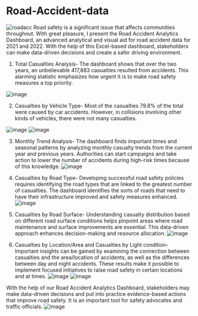 # Road-Accident-data
![roadacc](https://github.com/ChristianMmcly/Road-Accident-data/assets/117743442/35c84e11-a8fe-4fec-988c-0bfec7f08c9e)
Road safety is a significant issue that affects communities throughout. With great pleasure, I present the Road Accident Analytics Dashboard, an advanced analytical and visual aid for road accident data for 2021 and 2022. With the help of this Excel-based dashboard, stakeholders can make data-driven decisions and create a safer driving environment.

1.	Total Casualties Analysis- The dashboard shows that over the two years, an unbelievable 417,883 casualties resulted from accidents. This alarming statistic emphasizes how urgent it is to make road safety measures a top priority.

![image](https://github.com/ChristianMmcly/Road-Accident-data/assets/117743442/d579d3d6-1815-4806-ae6b-4f3cceba2823)




2.	 Casualties by Vehicle Type- Most of the casualties 79.8% of the total were caused by car accidents. However, in collisions involving other kinds of vehicles, there were not many casualties.

![image](https://github.com/ChristianMmcly/Road-Accident-data/assets/117743442/429666f4-503d-47e1-a9ea-36ccd2e94afc)
![image](https://github.com/ChristianMmcly/Road-Accident-data/assets/117743442/35f70021-7880-49a5-9be3-fc45fcf92484)

 





3. Monthly Trend Analysis- The dashboard finds important times and seasonal patterns by analyzing monthly casualty trends from the current year and previous years. Authorities can start campaigns and take action to lower the number of accidents during high-risk times because of this knowledge.
   ![image](https://github.com/ChristianMmcly/Road-Accident-data/assets/117743442/8b0c84ec-d7af-4c0e-89ac-7ade93314d2e)

 
4.	Casualties by Road Type- Developing successful road safety policies requires identifying the road types that are linked to the greatest number of casualties. The dashboard identifies the sorts of roads that need to have their infrastructure improved and safety measures enhanced.
 ![image](https://github.com/ChristianMmcly/Road-Accident-data/assets/117743442/abfb9342-bfc5-4185-aec5-66cea011f8cc)



5.	 Casualties by Road Surface- Understanding casualty distribution based on different road surface conditions helps pinpoint areas where road maintenance and surface improvements are essential. This data-driven approach enhances decision-making and resource allocation.
   ![image](https://github.com/ChristianMmcly/Road-Accident-data/assets/117743442/95580a42-659d-4302-9b7f-d226a1a00c12)

 

6.	Casualties by Location/Area and Casualties by Light condition- Important insights can be gained by examining the connection between casualties and the area/location of accidents, as well as the differences between day and night accidents. These results make it possible to implement focused initiatives to raise road safety in certain locations and at times.
 ![image](https://github.com/ChristianMmcly/Road-Accident-data/assets/117743442/e43c459e-bc37-4e03-9152-fc1e85db4d43)
![image](https://github.com/ChristianMmcly/Road-Accident-data/assets/117743442/95d07c63-932a-4b62-91ec-9b5334db8358)


 

 
With the help of our Road Accident Analytics Dashboard, stakeholders may make data-driven decisions and put into practice evidence-based actions that improve road safety. It is an important tool for safety advocates and traffic officials.
![image](https://github.com/ChristianMmcly/Road-Accident-data/assets/117743442/9f0b3ace-9a8a-4a9b-8b91-990f12c468f0)

